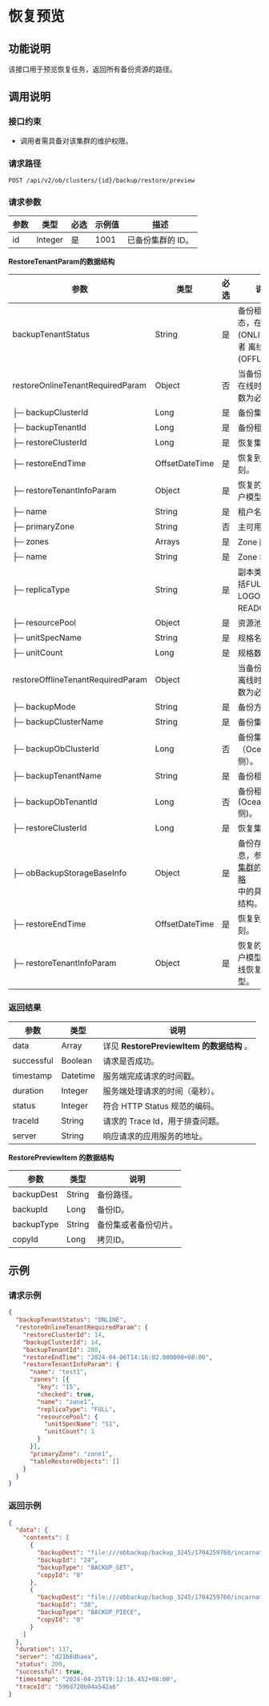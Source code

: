 恢复预览
==============================

功能说明
-------------------------
该接口用于预览恢复任务，返回所有备份资源的路径。

调用说明
-------------------------

### 接口约束

* 调用者需具备对该集群的维护权限。


### 请求路径
`POST /api/v2/ob/clusters/{id}/backup/restore/preview`


### 请求参数



| 参数 | 类型 | 必选 | 示例值 | 描述 |
| --- | --- | --- | --- | --- |
| id | Integer | 是 | 1001 | 已备份集群的 ID。 |

**RestoreTenantParam的数据结构**

| 参数 | 类型 | 必选 | 说明 |
| --- | --- | --- | --- |
| backupTenantStatus | String | 是 | 备份租户的状态，在线(ONLINE) 或者 离线(OFFLINE)。 |
| restoreOnlineTenantRequiredParam | Object | 否 | 当备份租户是在线时，该参数为必选。 |
| ├─ backupClusterId | Long | 是 | 备份集群 ID。 |
| ├─ backupTenantId | Long | 是 | 备份租户 ID。 |
| ├─ restoreClusterId | Long | 是 | 恢复集群 ID。 |
| ├─ restoreEndTime | OffsetDateTime | 是 | 恢复到某个时刻。 |
| ├─ restoreTenantInfoParam | Object | 是 | 恢复的目标租户模型。 |
| ├─ name | String | 是 | 租户名。 |
| ├─ primaryZone | String | 否 | 主可用区。 |
| ├─ zones | Arrays | 是 | Zone 配置。 |
| ├─ name | String | 是 | Zone 名。 |
| ├─ replicaType | String | 是 | 副本类型，包括FULL、LOGONLY、READONLY。 |
| ├─ resourcePool | Object | 是 | 资源池配置。 |
| ├─ unitSpecName | String | 是 | 规格名。 |
| ├─ unitCount | Long | 是 | 规格数目。 |
| restoreOfflineTenantRequiredParam | Object |  | 当备份租户是离线时，该参数为必选。 |
| ├─ backupMode | String | 是 | 备份方式。 |
| ├─ backupClusterName | String | 是 | 备份集群名。 |
| ├─ backupObClusterId | Long | 否 | 备份集群 ID（OceanBase 侧）。 |
| ├─ backupTenantName | String | 是 | 备份租户名。 |
| ├─ backupObTenantId | Long | 否 | 备份租户 ID (OceanBase 侧)。 |
| ├─ restoreClusterId | Long | 是 | 恢复集群 ID。 |
| ├─ obBackupStorageBaseInfo | Object | 是 | 备份存储信息，参照 [创建集群的备份策略](https://www.oceanbase.com/docs/common-ocp-1000000000585304)<br /> 中的具体数据结构。 |
| ├─ restoreEndTime | OffsetDateTime | 是 | 恢复到某个时刻。 |
| ├─ restoreTenantInfoParam | Object | 是 | 恢复的目标租户模型，同在线恢复中的模型。 |



### 返回结果
| 参数 | 类型 | 说明 |
| --- | --- | --- |
| data | Array | 详见 **RestorePreviewItem 的数据结构** 。 |
| successful | Boolean | 请求是否成功。 |
| timestamp | Datetime | 服务端完成请求的时间戳。 |
| duration | Integer | 服务端处理请求的时间（毫秒）。 |
| status | Integer | 符合 HTTP Status 规范的编码。 |
| traceId | String | 请求的 Trace Id，用于排查问题。 |
| server | String | 响应请求的应用服务的地址。 |

**RestorePreviewItem 的数据结构**

| 参数 | 类型 | 说明 |
| --- | --- | --- |
| backupDest | String | 备份路径。 |
| backupId | Long | 备份ID。 |
| backupType | String | 备份集或者备份切片。 |
| copyId | Long | 拷贝ID。 |


示例
-----------------------

### 请求示例

```json
{
  "backupTenantStatus": "ONLINE",
  "restoreOnlineTenantRequiredParam": {
    "restoreClusterId": 14,
    "backupClusterId": 14,
    "backupTenantId": 280,
    "restoreEndTime": "2024-04-06T14:16:02.000000+08:00",
    "restoreTenantInfoParam": {
      "name": "test1",
      "zones": [{
        "key": "15",
        "checked": true,
        "name": "zone1",
        "replicaType": "FULL",
        "resourcePool": {
          "unitSpecName": "S1",
          "unitCount": 1
        }
      }],
      "primaryZone": "zone1",
      "tableRestoreObjects": []
    }
  }
}
```


### 返回示例

```json
{
  "data": {
    "contents": [
      {
        "backupDest": "file:///obbackup/backup_3245/1704259760/incarnation_1/1002/data/backup_set_24_full_20240406",
        "backupId": "24",
        "backupType": "BACKUP_SET",
        "copyId": "0"
      },
      {
        "backupDest": "file:///obbackup/backup_3245/1704259760/incarnation_1/1002/clog/6_38_20240405",
        "backupId": "38",
        "backupType": "BACKUP_PIECE",
        "copyId": "0"
      }
    ]
  },
  "duration": 117,
  "server": "d21b8dbaea",
  "status": 200,
  "successful": true,
  "timestamp": "2024-04-25T19:12:16.452+08:00",
  "traceId": "596d720b94a542a6"
}
```
